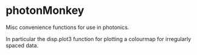 photonMonkey
============

Misc convenience functions for use in photonics. 

In particular the disp.plot3 function for plotting a colourmap for irregularly spaced data.
